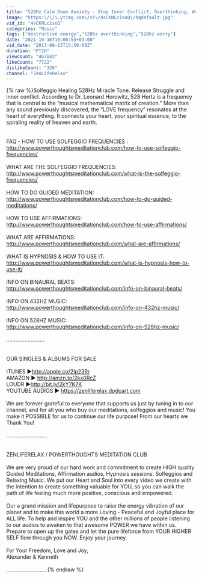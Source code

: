 ```yaml
---
title: "528Hz Calm Down Anxiety - Stop Inner Conflict, Overthinking, Worry | Let Go Of Destructive Energy"
image: "https:\/\/i.ytimg.com\/vi\/4sCKNLc1suQ\/hqdefault.jpg"
vid_id: "4sCKNLc1suQ"
categories: "Music"
tags: ["destructive energy","528hz overthinking","528hz worry"]
date: "2021-10-16T10:00:55+03:00"
vid_date: "2017-08-13T15:50:09Z"
duration: "PT2H"
viewcount: "467043"
likeCount: "7722"
dislikeCount: "326"
channel: "ZenLifeRelax"
---
```

{% raw %}Solfeggio Healing 528Hz Miracle Tone. Release Struggle and inner conflict. According to Dr. Leonard Horowitz, 528 Hertz is a frequency that is central to the “musical mathematical matrix of creation.” More than any sound previously discovered, the “LOVE frequency” resonates at the heart of everything. It connects your heart, your spiritual essence, to the spiraling reality of heaven and earth.<br /><br /><br />FAQ - HOW TO USE SOLFEGGIO FREQUENCIES :<br /><a rel="nofollow" target="blank" href="http://www.powerthoughtsmeditationclub.com/how-to-use-solfeggio-frequencies/">http://www.powerthoughtsmeditationclub.com/how-to-use-solfeggio-frequencies/</a><br /><br />WHAT ARE THE SOLFEGGIO FREQUENCIES:<br /><a rel="nofollow" target="blank" href="http://www.powerthoughtsmeditationclub.com/what-is-the-solfeggio-frequencies/">http://www.powerthoughtsmeditationclub.com/what-is-the-solfeggio-frequencies/</a><br /><br />HOW TO DO GUIDED MEDITATION:<br /><a rel="nofollow" target="blank" href="http://www.powerthoughtsmeditationclub.com/how-to-do-guided-meditations/">http://www.powerthoughtsmeditationclub.com/how-to-do-guided-meditations/</a><br /><br />HOW TO USE AFFIRMATIONS:<br /><a rel="nofollow" target="blank" href="http://www.powerthoughtsmeditationclub.com/how-to-use-affirmations/">http://www.powerthoughtsmeditationclub.com/how-to-use-affirmations/</a><br /><br />WHAT ARE AFFIRMATIONS:<br /><a rel="nofollow" target="blank" href="http://www.powerthoughtsmeditationclub.com/what-are-affirmations/">http://www.powerthoughtsmeditationclub.com/what-are-affirmations/</a><br /><br />WHAT IS HYPNOSIS &amp; HOW TO USE IT: <a rel="nofollow" target="blank" href="http://www.powerthoughtsmeditationclub.com/what-is-hypnosis-how-to-use-it/">http://www.powerthoughtsmeditationclub.com/what-is-hypnosis-how-to-use-it/</a><br /><br />INFO ON BINAURAL BEATS:<br /><a rel="nofollow" target="blank" href="http://www.powerthoughtsmeditationclub.com/info-on-binaural-beats/">http://www.powerthoughtsmeditationclub.com/info-on-binaural-beats/</a><br /><br />INFO ON 432HZ MUSIC:<br /><a rel="nofollow" target="blank" href="http://www.powerthoughtsmeditationclub.com/info-on-432hz-music/">http://www.powerthoughtsmeditationclub.com/info-on-432hz-music/</a><br /><br />INFO ON 528HZ MUSIC:<br /><a rel="nofollow" target="blank" href="http://www.powerthoughtsmeditationclub.com/info-on-528hz-music/">http://www.powerthoughtsmeditationclub.com/info-on-528hz-music/</a><br /><br />…………………….<br /><br /><br />OUR SINGLES &amp; ALBUMS FOR SALE<br /><br />ITUNES ►<a rel="nofollow" target="blank" href="http://apple.co/2lp23Rr">http://apple.co/2lp23Rr</a><br />AMAZON ► <a rel="nofollow" target="blank" href="http://amzn.to/2kx0RcZ">http://amzn.to/2kx0RcZ</a><br />LOUDR ►<a rel="nofollow" target="blank" href="http://bit.ly/2kY7K7K">http://bit.ly/2kY7K7K</a><br />YOUTUBE AUDIOS ► <a rel="nofollow" target="blank" href="https://zenliferelax.dpdcart.com">https://zenliferelax.dpdcart.com</a><br /><br />We are forever grateful to everyone that supports us just by tuning in to our channel, and for all you who buy our meditations, solfeggios and music! You make it POSSIBLE for us to continue our life purpose! From our hearts we Thank You!<br /><br />………………………<br /><br /><br />ZENLIFERELAX / POWERTHOUGHTS MEDITATION CLUB<br /><br />We are very proud of our hard work and commitment to create HIGH quality Guided Meditations, Affirmation audios, Hypnosis sessions, Solfeggios and Relaxing Music. We put our Heart and Soul into every video we create with the intention to create something valuable for YOU, so you can walk the path of life feeling much more positive, conscious and empowered. <br /><br />Our a grand mission and lifepurpose to raise the energy vibration of our planet and to make this world a more Loving - Peaceful and Joyful place for ALL life. To help and inspire YOU and the other millions of people listening to our audios to awaken to that awesome POWER we have within us. Prepare to open up the gates and let the pure lifeforce from YOUR HIGHER SELF flow through you NOW. Enjoy your journey.<br /><br />For Your Freedom, Love and Joy,<br />Alexander &amp; Kenneth <br /><br />………………………{% endraw %}
